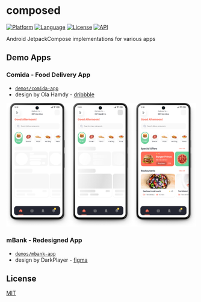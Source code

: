 composed
========

[![Platform](http://img.shields.io/badge/platform-android-brightgreen.svg?style=flat)](https://developer.android.com)
[![Language](http://img.shields.io/badge/language-kotlin-blue.svg?style=flat)](https://kotlinlang.org)
[![License](https://img.shields.io/badge/License-MIT-blue.svg)](LICENSE)
[![API](https://img.shields.io/badge/API-21%2B-blue.svg?style=flat)](https://apilevels.com)

Android JetpackCompose implementations for various apps


## Demo Apps

### Comida - Food Delivery App

- [`demos/comida-app`](demos/comida-app/src/main/kotlin/dev/tonycode/composed/comida/ui/ComidaAppActivity.kt)
- design by Ola Hamdy - [dribbble](https://dribbble.com/shots/23157137-Comida-Food-Delivery-App-UI-Kit)

<a href="docs/Comida - Home.png"><img src="docs/Comida - Home.png" /></a>

### mBank - Redesigned App

- [`demos/mbank-app`](demos/mbank-app/src/main/kotlin/dev/tonycode/composed/mbank/ui/MbankAppActivity.kt)
- design by DarkPlayer - [figma](https://www.figma.com/community/file/1189539388777252188)


## License

[MIT](LICENSE)
